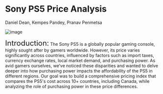 # Sony PS5 Price Analysis
Daniel Dean, Kempes Pandey, Pranav Penmetsa

![image](https://github.com/user-attachments/assets/236569b6-dd23-46af-a8a0-c1394cc286eb)

<span style="font-size:24px;">Introduction:</span>
The Sony PS5 is a globally popular gaming console, highly sought after by gamers worldwide. However, its price varies significantly across countries, influenced by factors such as import taxes, currency exchange rates, local market demand, and purchasing power. As avid gamers ourselves, we’ve noticed these disparities and wanted to delve deeper into how purchasing power impacts the affordability of the PS5 in different regions. Our goal was to build a comprehensive pricing index that compares the PS5's cost across 10+ countries, including Canada, while analyzing the role of purchasing power in these price differences.

